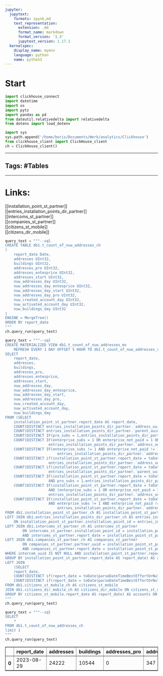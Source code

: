```yaml
---
jupyter:
  jupytext:
    formats: ipynb,md
    text_representation:
      extension: .md
      format_name: markdown
      format_version: '1.3'
      jupytext_version: 1.17.1
  kernelspec:
    display_name: myenv
    language: python
    name: python3
---
```


# Start

```python
import clickhouse_connect
import datetime
import os
import pytz
import pandas as pd
from dateutil.relativedelta import relativedelta
from dotenv import load_dotenv

import sys
sys.path.append('/home/boris/Documents/Work/analytics/Clickhouse')
from clickhouse_client import ClickHouse_client
ch = ClickHouse_client()
```

___
## Tags: #Tables
___
# Links:

[[installation_point_st_partner]]<br>
[[entries_installation_points_dir_partner]]<br>
[[intercoms_st_partner]]<br>
[[companies_st_partner]]<br>
[[citizens_st_mobile]]<br>
[[citizens_dir_mobile]]<br>

```python
query_text = """--sql
CREATE TABLE db1.t_count_of_nuw_addresses_ch 
(
	report_date Date,
    addresses UInt32,
    buildings UInt32,
    addresses_pro UInt32,
    addresses_entesprice UInt32,
    addresses_start UInt32,
    nuw_addresses_day UInt32,
    nuw_addresses_day_entesprice UInt32,
    nuw_addresses_day_start UInt32,
    nuw_addresses_day_pro UInt32,
    nuw_created_account_day UInt32,
    nuw_activated_account_day UInt32,
    nuw_buildings_day UInt32
)
ENGINE = MergeTree()
ORDER BY report_date
"""
ch.query_run(query_text)
```

```python
query_text = """--sql
CREATE MATERIALIZED VIEW db1.t_count_of_nuw_addresses_mv
    REFRESH EVERY 1 DAY OFFSET 5 HOUR TO db1.t_count_of_nuw_addresses_ch AS
SELECT
	report_date,
    addresses,
    buildings,
    addresses_pro,
    addresses_entesprice,
    addresses_start,
    nuw_addresses_day,
    nuw_addresses_day_entesprice,
    nuw_addresses_day_start,
    nuw_addresses_day_pro,
    nuw_created_account_day,
    nuw_activated_account_day,
    nuw_buildings_day
FROM (SELECT
    installation_point_st_partner.report_date AS report_date,
    COUNT(DISTINCT entries_installation_points_dir_partner.`address_uuid`) AS `addresses`,
    COUNT(DISTINCT entries_installation_points_dir_partner.`parent_uuid`) AS `buildings`,
    COUNT(DISTINCT IF(pro_subs = 1,entries_installation_points_dir_partner.`address_uuid` ,null)) AS `addresses_pro`,
    COUNT(DISTINCT IF(enterprise_subs = 1 OR enterprise_not_paid = 1 OR enterprise_test = 1,
                    entries_installation_points_dir_partner.`address_uuid` ,null)) AS `addresses_entesprice`,
    COUNT(DISTINCT IF(enterprise_subs != 1 AND enterprise_not_paid != 1 AND enterprise_test != 1 AND pro_subs != 1, 
                        entries_installation_points_dir_partner.`address_uuid` ,null)) AS `addresses_start`,
    COUNT(DISTINCT if(installation_point_st_partner.report_date = toDate(parseDateTimeBestEffortOrNull(`created_at`)),
                    entries_installation_points_dir_partner.`address_uuid`,null)) AS `nuw_addresses_day`,
    COUNT(DISTINCT if(installation_point_st_partner.report_date = toDate(parseDateTimeBestEffortOrNull(`created_at`)),
                    entries_installation_points_dir_partner.`parent_uuid`, null)) AS `nuw_buildings_day`,
    COUNT(DISTINCT IF(installation_point_st_partner.report_date = toDate(parseDateTimeBestEffortOrNull(`created_at`)) 
                    AND pro_subs = 1,entries_installation_points_dir_partner.`address_uuid` ,null)) AS `nuw_addresses_day_pro`,
    COUNT(DISTINCT IF(installation_point_st_partner.report_date = toDate(parseDateTimeBestEffortOrNull(`created_at`))  
                    AND (enterprise_subs = 1 OR enterprise_not_paid = 1 OR enterprise_test = 1),
                    entries_installation_points_dir_partner.`address_uuid` ,null)) AS `nuw_addresses_day_entesprice`,
    COUNT(DISTINCT IF(installation_point_st_partner.report_date = toDate(parseDateTimeBestEffortOrNull(`created_at`))  
                    AND enterprise_subs != 1 AND enterprise_not_paid != 1 AND enterprise_test != 1 AND pro_subs != 1, 
                        entries_installation_points_dir_partner.`address_uuid` ,null)) AS `nuw_addresses_day_start`
FROM db1.installation_point_st_partner_ch AS installation_point_st_partner
LEFT JOIN db1.entries_installation_points_dir_partner_ch AS entries_installation_points_dir_partner
    ON installation_point_st_partner.installation_point_id = entries_installation_points_dir_partner.installation_point_id
LEFT JOIN db1.intercoms_st_partner_ch AS intercoms_st_partner 
        ON intercoms_st_partner.installation_point_id = installation_point_st_partner.installation_point_id
        AND intercoms_st_partner.report_date = installation_point_st_partner.report_date
LEFT JOIN db1.companies_st_partner_ch AS companies_st_partner
        ON companies_st_partner.partner_uuid = installation_point_st_partner.partner_uuid
        AND companies_st_partner.report_date = installation_point_st_partner.report_date
WHERE intercom_uuid IS NOT NULL AND installation_point_st_partner.report_date > DATE('2023-08-28')
GROUP BY installation_point_st_partner.report_date AS report_date) AS addreses
LEFT JOIN 
    (SELECT
    report_date,
    COUNT(DISTINCT if(report_date = toDate(parseDateTimeBestEffortOrNull(created_at)), citizens_st_mobile.citizen_id, NULL)) AS nuw_created_account_day,
    COUNT(DISTINCT if(report_date = toDate(parseDateTimeBestEffortOrNull(activated_at)), citizens_st_mobile.citizen_id, NULL)) AS nuw_activated_account_day
FROM db1.citizens_st_mobile_ch AS citizens_st_mobile
JOIN db1.citizens_dir_mobile_ch AS citizens_dir_mobile ON citizens_st_mobile.citizen_id = citizens_dir_mobile.citizen_id
GROUP BY citizens_st_mobile.report_date AS report_date) AS accounts ON accounts.report_date = addreses.report_date
""" 
ch.query_run(query_text)
```

```python
query_text = """--sql
SELECT
    *
FROM db1.t_count_of_nuw_addresses_ch
limit 1
"""
ch.query_run(query_text)
```

<div>
<style scoped>
    .dataframe tbody tr th:only-of-type {
        vertical-align: middle;
    }

    .dataframe tbody tr th {
        vertical-align: top;
    }

    .dataframe thead th {
        text-align: right;
    }
</style>
<table border="1" class="dataframe">
  <thead>
    <tr style="text-align: right;">
      <th></th>
      <th>report_date</th>
      <th>addresses</th>
      <th>buildings</th>
      <th>addresses_pro</th>
      <th>addresses_entesprice</th>
      <th>addresses_start</th>
      <th>nuw_addresses_day</th>
      <th>nuw_addresses_day_entesprice</th>
      <th>nuw_addresses_day_start</th>
      <th>nuw_addresses_day_pro</th>
      <th>nuw_created_account_day</th>
      <th>nuw_activated_account_day</th>
      <th>nuw_buildings_day</th>
    </tr>
  </thead>
  <tbody>
    <tr>
      <th>0</th>
      <td>2023-08-29</td>
      <td>24222</td>
      <td>10544</td>
      <td>0</td>
      <td>347</td>
      <td>23879</td>
      <td>33</td>
      <td>0</td>
      <td>33</td>
      <td>0</td>
      <td>1248</td>
      <td>1040</td>
      <td>21</td>
    </tr>
  </tbody>
</table>
</div>
